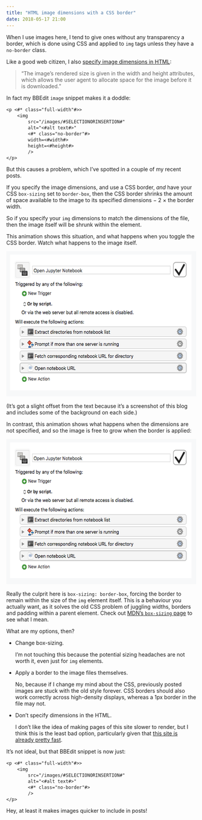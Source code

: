 ```yaml
---
title: "HTML image dimensions with a CSS border"
date: 2018-05-17 21:00
---
```


When I use images here, I tend to give ones without any transparency a border, which is done using CSS and applied to `img` tags unless they have a `no-border` class.

Like a good web citizen, I also [specify image dimensions in HTML][html-dims]:

> “The image’s rendered size is given in the width and height attributes, which allows the user agent to allocate space for the image before it is downloaded.”

[html-dims]: http://w3c.github.io/html/semantics-embedded-content.html#example-82f39213

In fact my BBEdit `image` snippet makes it a doddle:

    <p <#* class="full-width"#>>
        <img
            src="/images/#SELECTIONORINSERTION#"
            alt="<#alt text#>"
            <#* class="no-border"#>
            width=<#width#>
            height=<#height#>
            />
    </p>

But this causes a problem, which I’ve spotted in a couple of my recent posts.

If you specify the image dimensions, and use a CSS border, *and* have your CSS `box-sizing` set to `border-box`, then the CSS border shrinks the amount of space available to the image to its specified dimensions − 2 × the border width.

So if you specify your `img` dimensions to match the dimensions of the file, then the image itself will be shrunk within the element.

This animation shows this situation, and what happens when you toggle the CSS border. Watch what happens to the image itself.

<p class="full-width">
    <img
        src="/images/2018-05-17-border-with-dimensions.gif"
        alt="An animation showing an image being squeezed within the space it has been allocated, causing distortion."
        class="no-border"
        width=565
        height=385
        />
</p>

(It’s got a slight offset from the text because it’s a screenshot of this blog and includes some of the background on each side.)

In contrast, this animation shows what happens when the dimensions are not specified, and so the image is free to grow when the border is applied:

<p class="full-width">
    <img
        src="/images/2018-05-17-border-no-dimensions.gif"
        alt="An animation showing an image growing when a CSS border is applied, with no distortion to the image itself."
        class="no-border"
        width=565
        height=385
        />
</p>

Really the culprit here is `box-sizing: border-box`, forcing the border to remain within the size of the `img` element itself. This is a behaviour you actually want, as it solves the old CSS problem of juggling widths, borders and padding within a parent element. Check out [MDN’s `box-sizing` page][mdn] to see what I mean.

[mdn]: https://developer.mozilla.org/en-US/docs/Web/CSS/box-sizing

What are my options, then?

*   Change box-sizing.

    I’m not touching this because the potential sizing headaches are not worth it, even just for `img` elements.

*   Apply a border to the image files themselves.

    No, because if I change my mind about the CSS, previously posted images are stuck with the old style forever. CSS borders should also work correctly across high-density displays, whereas a 1px border in the file may not.

*   Don’t specify dimensions in the HTML.

    I don’t like the idea of making pages of this site slower to render, but I think this is the least bad option, particularly given that [this site is already pretty fast][speed].

[speed]: /2017/04/page-speed/

It’s not ideal, but that BBEdit snippet is now just:

    <p <#* class="full-width"#>>
        <img
            src="/images/#SELECTIONORINSERTION#"
            alt="<#alt text#>"
            <#* class="no-border"#>
            />
    </p>

Hey, at least it makes images quicker to include in posts!
